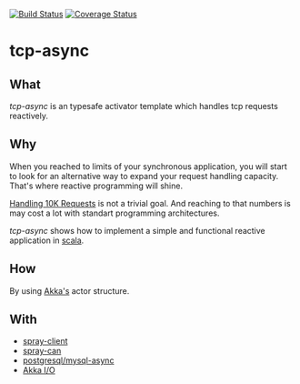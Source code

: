 [![Build Status](https://travis-ci.org/vngrs/tcp-async.png?branch=master)](https://travis-ci.org/vngrs/tcp-async)
[![Coverage Status](https://coveralls.io/repos/vngrs/tcp-async/badge.png?branch=master)](https://coveralls.io/r/vngrs/tcp-async?branch=master)


tcp-async
===========

What
-----
<i>tcp-async</i> is an typesafe activator template which handles tcp requests reactively.


Why
----
When you reached to limits of your synchronous application, you will start to look for
an alternative way to expand your request handling capacity. That's where reactive programming will shine.

<a href="http://en.wikipedia.org/wiki/C10k_problem">Handling 10K Requests</a> is not a trivial goal.
And reaching to that numbers is may cost a lot with standart programming architectures.

<i>tcp-async</i> shows how to implement a simple and functional reactive application in <a href="http://www.scala-lang.org/">scala</a>.


How
---
By using <a href="http://akka.io/">Akka's</a> actor structure.


With
-----
* <a href="http://spray.io/documentation/1.2-M8/spray-client/">spray-client</a>
* <a href="http://spray.io/documentation/1.2-M8/spray-can/">spray-can</a>
* <a href="https://github.com/mauricio/postgresql-async">postgresql/mysql-async</a>
* <a href="http://doc.akka.io/docs/akka/2.2.1/scala/io.html">Akka I/O</a>
